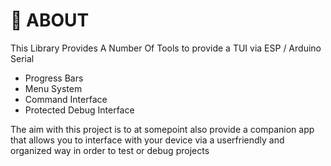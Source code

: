 # 💾 ABOUT

This Library Provides A Number Of Tools to provide a TUI via ESP / Arduino Serial

- Progress Bars
- Menu System
- Command Interface
- Protected Debug Interface

The aim with this project is to at somepoint also provide a companion app that allows you to interface with your device via a userfriendly and organized way in order to test or debug projects
